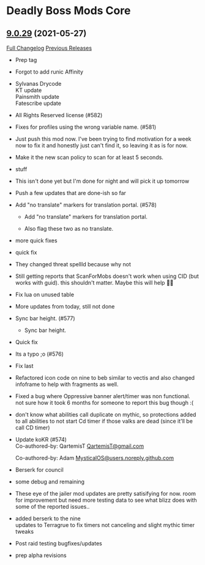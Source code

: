 # Deadly Boss Mods Core

## [9.0.29](https://github.com/DeadlyBossMods/DeadlyBossMods/tree/9.0.29) (2021-05-27)
[Full Changelog](https://github.com/DeadlyBossMods/DeadlyBossMods/compare/9.0.28...9.0.29) [Previous Releases](https://github.com/DeadlyBossMods/DeadlyBossMods/releases)

- Prep tag  
- Forgot to add runic Affinity  
- Sylvanas Drycode  
    KT update  
    Painsmith update  
    Fatescribe update  
- All Rights Reserved license (#582)  
- Fixes for profiles using the wrong variable name. (#581)  
- Just push this mod now. I've been trying to find motivation for a week now to fix it and honestly just can't find it, so leaving it as is for now.  
- Make it the new scan policy to scan for at least 5 seconds.  
- stuff  
- This isn't done yet but I'm done for night and will pick it up tomorrow  
- Push a few updates that are done-ish so far  
- Add "no translate" markers for translation portal. (#578)  
    * Add "no translate" markers for translation portal.  
    * Also flag these two as no translate.  
- more quick fixes  
- quick fix  
- They changed threat spellId because why not  
- Still getting reports that ScanForMobs doesn't work when using CID (but works with guid). this shouldn't matter. Maybe this will help 🤷‍♂️  
- Fix lua on unused table  
- More updates from today, still not done  
- Sync bar height. (#577)  
    * Sync bar height.  
- Quick fix  
- Its a typo ;o (#576)  
- Fix last  
- Refactored icon code on nine to beb similar to vectis and also changed infoframe to help with fragments as well.  
- Fixed a bug where Oppressive banner alert/timer was non functional. not sure how it took 6 months for someone to report this bug though :(  
- don't know what abilities call duplicate on mythic, so protections added to all abilities to not start Cd timer if those valks are dead (since it'll be call CD timer)  
- Update koKR (#574)  
    Co-authored-by: QartemisT <QartemisT@gmail.com>  
    Co-authored-by: Adam <MysticalOS@users.noreply.github.com>  
- Berserk for council  
- some debug and remaining  
- These eye of the jailer mod updates are pretty satisifying for now. room for improvement but need more testing data to see what blizz does with some of the reported issues..  
- added berserk to the nine  
    updates to Terragrue to fix timers not canceling and slight mythic timer tweaks  
- Post raid testing bugfixes/updates  
- prep alpha revisions  
